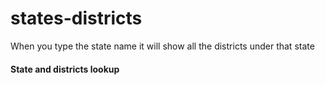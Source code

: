 # states-districts
When you type the state name it will show all the districts under that state
<h4>State and districts lookup</h4> 
